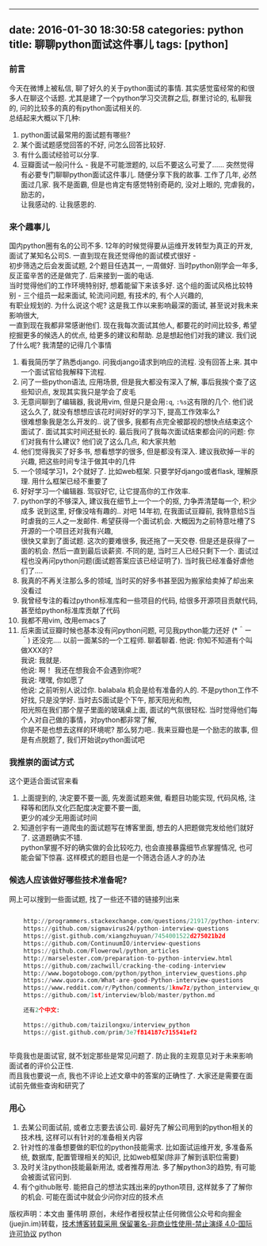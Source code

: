 
---
date: 2016-01-30 18:30:58
categories: python
title: 聊聊python面试这件事儿
tags: [python]
---
### 前言
今天在微博上被私信, 聊了好久的关于python面试的事情. 其实感觉蛮经常的和很多人在聊这个话题. 尤其是建了一个python学习交流群之后,
群里讨论的, 私聊我的, 问的比较多的真的有python面试相关的.  
总结起来大概以下几种:
  1. python面试最常用的面试题有哪些?
  2. 某个面试题感觉回答的不好, 问怎么回答比较好.
  3. 有什么面试经验可以分享.
  4. 豆瓣面试一般问什么 - 我是不可能泄题的, 以后不要这么可爱了……
突然觉得有必要专门聊聊python面试这件事儿. 随便分享下我的故事.
工作了几年, 必然面过几家. 我不是面霸, 但是也肯定有感觉特别奇葩的, 没对上眼的, 完虐我的，励志的，  
让我感动的. 让我感恩的.
### 来个趣事儿
国内python圈有名的公司不多. 12年的时候觉得要从运维开发转型为真正的开发, 面试了某知名公司S. 一直到现在我还觉得他的面试模式很好 -  
初步筛选之后会发面试题, 2个题目任选其一, 一周做好. 当时python刚学会一年多, 反正蛮辛苦的还是做完了. 后来接到一面的电话.  
当时觉得他们的工作环境特别好, 想着能留下来该多好. 这个组的面试风格比较特别 - 三个组员一起来面试, 轮流问问题, 有技术的, 有个人兴趣的,  
有职业规划的. 为什么说这个呢? 这是我工作以来影响最深的面试, 甚至说对我未来影响很大,  
一直到现在我都非常感谢他们. 现在我每次面试其他人, 都要花的时间比较多, 希望挖掘更多的候选人的优点, 给更多的建议和帮助. 总是想起他们对我的建议.
我们说了什么呢?
我清楚的记得几个事情
  1. 看我简历学了熟悉django. 问我django请求到响应的流程. 没有回答上来. 其中一个面试官给我解释下流程.
  2. 问了一些python语法, 应用场景, 但是我大都没有深入了解, 事后我挨个查了这些知识点, 发现其实我只是学会了皮毛
  3. 无意间聊到了编辑器, 我说用vim, 但是只是会用`:q`, `:%s`这有限的几个. 他们说这么久了, 就没有想想应该花时间好好的学习下, 提高工作效率么?  
很难想象我是怎么开发的.. 说了很多, 我都有点完全被鄙视的想快点结束这个面试了.
面试其实时间还挺长的. 最后我问了我每次面试结束都会问的问题: 你们对我有什么建议?
他们说了这么几点, 和大家共勉
  1. 他们觉得我买了好多书, 想看想学的很多, 但是都没有深入. 建议我砍掉一半的兴趣, 把这些时间专注于做其中的几件
  2. 一个领域学习1，2个就好了. 比如web框架. 只要学好django或者flask, 理解原理. 用什么框架已经不重要了
  3. 好好学习一个编辑器. 驾驭好它, 让它提高你的工作效率.
  4. python学的不够深入, 建议我在细节上一个一个的抠, 力争弄清楚每一个, 积少成多
说到这里, 好像没啥有趣的.. 对吧
14年初, 在我面试豆瓣前, 我特意给S当时虐我的三人之一发邮件. 希望获得一个面试机会. 大概因为之前特意吐槽了S开源的一个项目还对我有兴趣,  
很快又拿到了面试题. 这次的要难很多, 我还拖了一天交卷. 但是还是获得了一面的机会. 然后一直到最后谈薪资.
不同的是, 当时三人已经只剩下一个. 面试过程也没再问python问题(面试题答案应该已经证明了).
当时我已经准备好虐他们了….
  1. 我真的不再关注那么多的领域, 当时买的好多书甚至因为搬家给卖掉了却出来没看过
  2. 我曾经专注的看过python标准库和一些项目的代码, 给很多开源项目贡献代码, 甚至给python标准库贡献了代码
  3. 我都不用vim, 改用emacs了
  4. 后来面试豆瓣时候也基本没有问python问题, 可见我python能力还好 (*＾ー＾)
还没完….
以前一面某S的一个工程师. 聊着聊着.
他说: 你知不知道有个叫做XXX的?  
我说: 我就是.  
他说: 啊！ 我还在想我会不会遇到你呢?  
我说: 嘿嘿, 你如愿了  
他说: 之前听别人说过你. balabala
机会是给有准备的人的. 不是python工作不好找, 只是没学好. 当时去S面试是个下午, 那天阳光和煦,  
阳光照在我们那个屋子里面的玻璃桌上面, 面试的气氛很轻松. 当时觉得他们每个人对自己做的事情，对python都非常了解,  
你是不是也想去这样的环境呢? 那么努力吧..
我来豆瓣也是一个励志的故事, 但是有点脱题了, 我们开始说python面试吧
### 我推崇的面试方式
这个更适合面试官来看
  1. 上面提到的, 决定要不要一面, 先发面试题来做, 看题目功能实现, 代码风格, 注释等和团队文化匹配度决定要不要一面,  
更少的减少无用面试时间
  2. 知道创宇有一道爬虫的面试题写在博客里面, 想去的人把题做完发给他们就好了. 这道题确实不错.  
python掌握不好的确实做的会比较吃力, 也会直接暴露细节点掌握情况, 也可能会留下惊喜. 这样模式的题目也是一个筛选合适人才的办法
### 候选人应该做好哪些技术准备呢?
网上可以搜到一些面试题, 找了一些还不错的链接列出来

``` python    
    
    http://programmers.stackexchange.com/questions/21917/python-interview-questions  
    https://github.com/sigmavirus24/python-interview-questions  
    https://gist.github.com/xiangzhuyuan/7454001522d275021b2d  
    https://github.com/ContinuumIO/interview-questions  
    https://github.com/Flowerowl/python_articles  
    http://marselester.com/preparation-to-python-interview.html  
    https://github.com/zachwill/cracking-the-coding-interview  
    http://www.bogotobogo.com/python/python_interview_questions.php  
    https://www.quora.com/What-are-good-Python-interview-questions  
    https://www.reddit.com/r/Python/comments/1knw7z/python_interview_questions  
    https://github.com/1st/interview/blob/master/python.md  
      
    还有2个中文:  
      
    https://github.com/taizilongxu/interview_python  
    https://gist.github.com/prim/3e7f814187c715541ef2  
      
```
  
毕竟我也是面试官, 就不划定那些是常见问题了. 防止我的主观意见对于未来影响面试者的评价公正性.  
而且我也要说一点, 我也不评论上述文章中的答案的正确性了. 大家还是需要在面试前先做些查询和研究了
### 用心
  1. 去某公司面试前, 或者立志要去该公司. 最好先了解公司用到的python相关的技术栈, 这样可以有针对的准备相关内容
  2. 针对性的准备想要做的职位的python技能需求. 比如面试运维开发, 多准备系统, 数据库, 配置管理相关的知识, 比如web框架(除非了解到该职位需要)
  3. 及时关注python技能最新用法, 或者推荐用法. 多了解python3的趋势, 有可能会被面试官问到.
  4. 有个github账号. 能把自己的想法实践出来的python项目, 这样就多了了解你的机会. 可能在面试中就会少问你对应的技术点

版权声明：本文由 董伟明 原创，未经作者授权禁止任何微信公众号和向掘金(juejin.im)转载，[技术博客转载采用 保留署名-非商业性使用-禁止演绎 4.0-国际许可协议](https://creativecommons.org/licenses/by-nc-nd/4.0/deed.zh)
python
